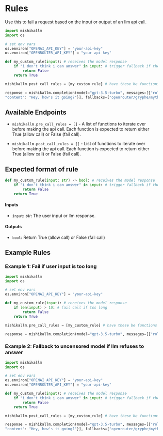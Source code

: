 # Rules

Use this to fail a request based on the input or output of an llm api call. 


```python
import mishikallm 
import os 

# set env vars 
os.environ["OPENAI_API_KEY"] = "your-api-key"
os.environ["OPENROUTER_API_KEY"] = "your-api-key"

def my_custom_rule(input): # receives the model response 
    if "i don't think i can answer" in input: # trigger fallback if the model refuses to answer 
        return False 
    return True 

mishikallm.post_call_rules = [my_custom_rule] # have these be functions that can be called to fail a call

response = mishikallm.completion(model="gpt-3.5-turbo", messages=[{"role": "user", 
"content": "Hey, how's it going?"}], fallbacks=["openrouter/gryphe/mythomax-l2-13b"])
```

## Available Endpoints 

* `mishikallm.pre_call_rules = []` - A list of functions to iterate over before making the api call. Each function is expected to return either True (allow call) or False (fail call).

* `mishikallm.post_call_rules = []` - List of functions to iterate over before making the api call. Each function is expected to return either True (allow call) or False (fail call).


## Expected format of rule 

```python
def my_custom_rule(input: str) -> bool: # receives the model response 
    if "i don't think i can answer" in input: # trigger fallback if the model refuses to answer 
        return False 
    return True 
```

#### Inputs
* `input`: *str*: The user input or llm response. 

#### Outputs
* `bool`: Return True (allow call) or False (fail call)


## Example Rules 

### Example 1: Fail if user input is too long 

```python
import mishikallm 
import os 

# set env vars 
os.environ["OPENAI_API_KEY"] = "your-api-key"

def my_custom_rule(input): # receives the model response 
    if len(input) > 10: # fail call if too long
        return False 
    return True 

mishikallm.pre_call_rules = [my_custom_rule] # have these be functions that can be called to fail a call

response = mishikallm.completion(model="gpt-3.5-turbo", messages=[{"role": "user", "content": "Hey, how's it going?"}])
```

### Example 2: Fallback to uncensored model if llm refuses to answer


```python
import mishikallm 
import os 

# set env vars 
os.environ["OPENAI_API_KEY"] = "your-api-key"
os.environ["OPENROUTER_API_KEY"] = "your-api-key"

def my_custom_rule(input): # receives the model response 
    if "i don't think i can answer" in input: # trigger fallback if the model refuses to answer 
        return False 
    return True 

mishikallm.post_call_rules = [my_custom_rule] # have these be functions that can be called to fail a call

response = mishikallm.completion(model="gpt-3.5-turbo", messages=[{"role": "user", 
"content": "Hey, how's it going?"}], fallbacks=["openrouter/gryphe/mythomax-l2-13b"])
```